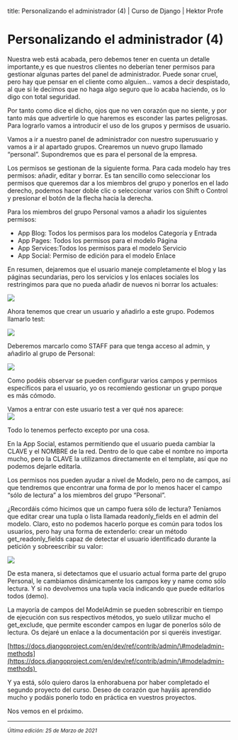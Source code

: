 title: Personalizando el administrador (4) | Curso de Django | Hektor Profe 

# Personalizando el administrador (4)

Nuestra web está acabada, pero debemos tener en cuenta un detalle
importante,y es que nuestros clientes no deberían tener permisos para
gestionar algunas partes del panel de administrador. Puede sonar cruel,
pero hay que pensar en el cliente como alguien… vamos a decir
despistado, al que si le decimos que no haga algo seguro que lo acaba
haciendo, os lo digo con total seguridad.

Por tanto como dice el dicho, ojos que no ven corazón que no siente, y
por tanto más que advertirle lo que haremos es esconder las partes
peligrosas. Para lograrlo vamos a introducir el uso de los grupos y
permisos de usuario.

Vamos a ir a nuestro panel de administrador con nuestro superusuario y
vamos a ir al apartado grupos. Crearemos un nuevo grupo llamado
“personal”. Supondremos que es para el personal de la empresa.

Los permisos se gestionan de la siguiente forma. Para cada modelo hay
tres permisos: añadir, editar y borrar. Es tan sencillo como seleccionar
los permisos que queremos dar a los miembros del grupo y ponerlos en el
lado derecho, podemos hacer doble clic o seleccionar varios con Shift o
Control y presionar el botón de la flecha hacia la derecha.

Para los miembros del grupo Personal vamos a añadir los siguientes
permisos:

-   App Blog: Todos los permisos para los modelos Categoría y Entrada
-   App Pages: Todos los permisos para el modelo Página
-   App Services:Todos los permisos para el modelo Servicio
-   App Social: Permiso de edición para el modelo Enlace

En resumen, dejaremos que el usuario maneje completamente el blog y las
páginas secundarias, pero los servicios y los enlaces sociales los
restringimos para que no pueda añadir de nuevos ni borrar los actuales:

![]({{cdn}}/django/images/image665.png)

Ahora tenemos que crear un usuario y añadirlo a este grupo. Podemos
llamarlo test:

![]({{cdn}}/django/images/image891.png)

Deberemos marcarlo como STAFF para que tenga acceso al admin, y añadirlo
al grupo de Personal:

![]({{cdn}}/django/images/image141.png)

Como podéis observar se pueden configurar varios campos y permisos
específicos para el usuario, yo os recomiendo gestionar un grupo porque
es más cómodo.

Vamos a entrar con este usuario test a ver qué nos aparece:\
![]({{cdn}}/django/images/image324.png)

Todo lo tenemos perfecto excepto por una cosa.

En la App Social, estamos permitiendo que el usuario pueda cambiar la
CLAVE y el NOMBRE de la red. Dentro de lo que cabe el nombre no importa
mucho, pero la CLAVE la utilizamos directamente en el template, así que
no podemos dejarle editarla.

Los permisos nos pueden ayudar a nivel de Modelo, pero no de campos, así
que tendremos que encontrar una forma de por lo menos hacer el campo
“sólo de lectura” a los miembros del grupo “Personal”.

¿Recordáis cómo hicimos que un campo fuera sólo de lectura? Teníamos que
editar crear una tupla o lista llamada readonly\_fields en el admin del
modelo. Claro, esto no podemos hacerlo porque es común para todos los
usuarios, pero hay una forma de extenderlo: crear un método
get\_readonly\_fields capaz de detectar el usuario identificado durante
la petición y sobreescribir su valor:

![]({{cdn}}/django/images/image814.png)

De esta manera, si detectamos que el usuario actual forma parte del
grupo Personal, le cambiamos dinámicamente los campos key y name como
sólo lectura. Y si no devolvemos una tupla vacía indicando que puede
editarlos todos (demo).

La mayoría de campos del ModelAdmin se pueden sobrescribir en tiempo de
ejecución con sus respectivos métodos, yo suelo utilizar mucho el
get\_exclude, que permite esconder campos en lugar de ponerlos sólo de
lectura. Os dejaré un enlace a la documentación por si queréis
investigar.

[https://docs.djangoproject.com/en/dev/ref/contrib/admin/\#modeladmin-methods](https://docs.djangoproject.com/en/dev/ref/contrib/admin/\#modeladmin-methods) 

Y ya está, sólo quiero daros la enhorabuena por haber completado el
segundo proyecto del curso. Deseo de corazón que hayáis aprendido mucho
y podáis ponerlo todo en práctica en vuestros proyectos.

Nos vemos en el próximo.

___
<small class="edited"><i>Última edición: 25 de Marzo de 2021</i></small>